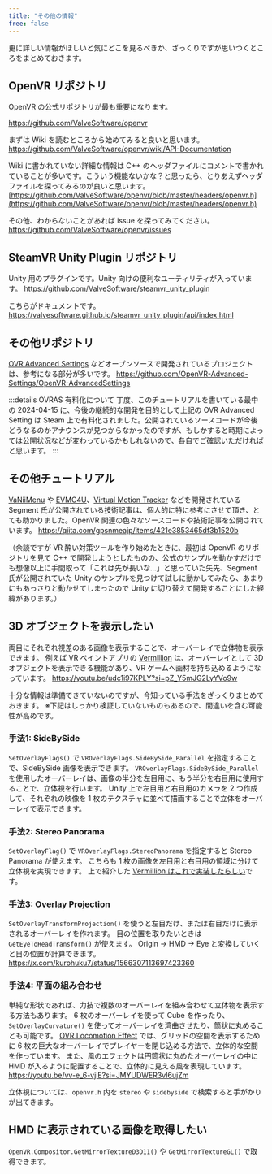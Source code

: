 ```yaml
---
title: "その他の情報"
free: false
---
```


更に詳しい情報がほしいと気にどこを見るべきか、ざっくりですが思いつくところをまとめておきます。

## OpenVR リポジトリ
OpenVR の公式リポジトリが最も重要になります。

https://github.com/ValveSoftware/openvr

まずは Wiki を読むところから始めてみると良いと思います。
https://github.com/ValveSoftware/openvr/wiki/API-Documentation


Wiki に書かれていない詳細な情報は C++ のヘッダファイルにコメントで書かれていることが多いです。こういう機能ないかな？と思ったら、とりあえずヘッダファイルを探ってみるのが良いと思います。
[https://github.com/ValveSoftware/openvr/blob/master/headers/openvr.h](https://github.com/ValveSoftware/openvr/blob/master/headers/openvr.h)

その他、わからないことがあれば issue を探ってみてください。
https://github.com/ValveSoftware/openvr/issues

## SteamVR Unity Plugin リポジトリ
Unity 用のプラグインです。Unity 向けの便利なユーティリティが入っています。
https://github.com/ValveSoftware/steamvr_unity_plugin

こちらがドキュメントです。
https://valvesoftware.github.io/steamvr_unity_plugin/api/index.html

## その他リポジトリ
[OVR Advanced Settings](https://store.steampowered.com/app/1009850/OVR_Advanced_Settings/) などオープンソースで開発されているプロジェクトは、参考になる部分が多いです。
https://github.com/OpenVR-Advanced-Settings/OpenVR-AdvancedSettings

:::details OVRAS 有料化について
丁度、このチュートリアルを書いている最中の 2024-04-15 に、今後の継続的な開発を目的として上記の OVR Advanced Setting は Steam 上で有料化されました。公開されているソースコードが今後どうなるのかアナウンスが見つからなかったのですが、もしかすると時期によっては公開状況などが変わっているかもしれないので、各自でご確認いただければと思います。
:::

## その他チュートリアル
[VaNiiMenu](https://sabowl.sakura.ne.jp/gpsnmeajp/unity/vaniimenu/) や [EVMC4U](https://gpsnmeajp.github.io/EasyVirtualMotionCaptureForUnity-documents/)、[Virtual Motion Tracker](https://gpsnmeajp.github.io/VirtualMotionTrackerDocument/) などを開発されている Segment 氏が公開されている技術記事は、個人的に特に参考にさせて頂き、とても助かりました。OpenVR 関連の色々なソースコードや技術記事を公開されています。
https://qiita.com/gpsnmeajp/items/421e3853465df3b1520b

（余談ですが VR 酔い対策ツールを作り始めたときに、最初は OpenVR のリポジトリを見て C++ で開発しようとしたものの、公式のサンプルを動かすだけでも想像以上に手間取って「これは先が長いな...」と思っていた矢先、Segment 氏が公開されていた Unity のサンプルを見つけて試しに動かしてみたら、あまりにもあっさりと動かせてしまったので Unity に切り替えて開発することにした経緯があります。）

## 3D オブジェクトを表示したい
両目にそれぞれ視差のある画像を表示することで、オーバーレイで立体物を表示できます。
例えば VR ペイントアプリの [Vermillion](https://store.steampowered.com/app/1608400/Vermillion__VR_Painting/) は、オーバーレイとして 3D オブジェクトを表示できる機能があり、VR ゲームへ画材を持ち込めるようになっています。
https://youtu.be/udc1i97KPLY?si=pZ_Y5mJG2LyYVo9w

十分な情報は準備できていないのですが、今知っている手法をざっくりまとめておきます。
※下記はしっかり検証していないものもあるので、間違いを含む可能性が高めです。

### 手法1: SideBySide
`SetOverlayFlags()` で `VROverlayFlags.SideBySide_Parallel` を指定することで、SideBySide 画像を表示できます。
`VROverlayFlags.SideBySide_Parallel` を使用したオーバーレイは、画像の半分を左目用に、もう半分を右目用に使用することで、立体視を行います。
Unity 上で左目用と右目用のカメラを 2 つ作成して、それぞれの映像を 1 枚のテクスチャに並べて描画することで立体をオーバーレイで表示できます。

### 手法2: Stereo Panorama
`SetOverlayFlag()` で `VROverlayFlags.StereoPanorama` を指定すると Stereo Panorama が使えます。
こちらも 1 枚の画像を左目用と右目用の領域に分けて立体視を実現できます。
上で紹介した [Vermillion はこれで実装したらしい](https://x.com/thmsvdberg/status/1655997759160287232)です。

### 手法3: Overlay Projection
`SetOverlayTransformProjection()` を使うと左目だけ、または右目だけに表示されるオーバーレイを作れます。
目の位置を取りたいときは `GetEyeToHeadTransform()` が使えます。
Origin → HMD → Eye と変換していくと目の位置が計算できます。
https://x.com/kurohuku7/status/1566307113697423360

### 手法4: 平面の組み合わせ
単純な形状であれば、力技で複数のオーバーレイを組み合わせて立体物を表示する方法もあります。
6 枚のオーバーレイを使って Cube を作ったり、`SetOverlayCurvature()` を使ってオーバーレイを湾曲させたり、筒状に丸めることも可能です。
[OVR Locomotion Effect](https://store.steampowered.com/app/1393780/) では、グリッドの空間を表示するために 6 枚の巨大なオーバーレイでプレイヤーを閉じ込める方法で、立体的な空間を作っています。
また、風のエフェクトは円筒状に丸めたオーバーレイの中に HMD が入るように配置することで、立体的に見える風を表現しています。
https://youtu.be/vv-e_6-vjiE?si=JMYUDWER3vI6ujZm

立体視については、`openvr.h` 内を `stereo` や `sidebyside` で検索すると手がかりが出てきます。

## HMD に表示されている画像を取得したい
`OpenVR.Compositor.GetMirrorTextureD3D11()` や `GetMirrorTextureGL()` で取得できます。